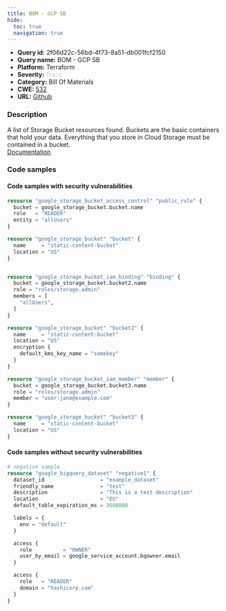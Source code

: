 ```yaml
---
title: BOM - GCP SB
hide:
  toc: true
  navigation: true
---
```


<style>
  .highlight .hll {
    background-color: #ff171742;
  }
  .md-content {
    max-width: 1100px;
    margin: 0 auto;
  }
</style>

-   **Query id:** 2f06d22c-56bd-4f73-8a51-db001fcf2150
-   **Query name:** BOM - GCP SB
-   **Platform:** Terraform
-   **Severity:** <span style="color:#CCCCCC">Trace</span>
-   **Category:** Bill Of Materials
-   **CWE:** <a href="https://cwe.mitre.org/data/definitions/532.html" onclick="newWindowOpenerSafe(event, 'https://cwe.mitre.org/data/definitions/532.html')">532</a>
-   **URL:** [Github](https://github.com/Checkmarx/kics/tree/master/assets/queries/terraform/gcp_bom/sb)

### Description
A list of Storage Bucket resources found. Buckets are the basic containers that hold your data. Everything that you store in Cloud Storage must be contained in a bucket.<br>
[Documentation](https://kics.io)

### Code samples
#### Code samples with security vulnerabilities
```tf title="Positive test num. 1 - tf file" hl_lines="35 21 7"
resource "google_storage_bucket_access_control" "public_rule" {
  bucket = google_storage_bucket.bucket.name
  role   = "READER"
  entity = "allUsers"
}

resource "google_storage_bucket" "bucket" {
  name     = "static-content-bucket"
  location = "US"
}


resource "google_storage_bucket_iam_binding" "binding" {
  bucket = google_storage_bucket.bucket2.name
  role = "roles/storage.admin"
  members = [
    "allUsers",
  ]
}

resource "google_storage_bucket" "bucket2" {
  name     = "static-content-bucket"
  location = "US"
  encryption {
    default_kms_key_name = "somekey"
  }
}

resource "google_storage_bucket_iam_member" "member" {
  bucket = google_storage_bucket.bucket3.name
  role = "roles/storage.admin"
  member = "user:jane@example.com"
}

resource "google_storage_bucket" "bucket3" {
  name     = "static-content-bucket"
  location = "US"
}

```


#### Code samples without security vulnerabilities
```tf title="Negative test num. 1 - tf file"
# negative sample
resource "google_bigquery_dataset" "negative1" {
  dataset_id                  = "example_dataset"
  friendly_name               = "test"
  description                 = "This is a test description"
  location                    = "EU"
  default_table_expiration_ms = 3600000

  labels = {
    env = "default"
  }

  access {
    role          = "OWNER"
    user_by_email = google_service_account.bqowner.email
  }

  access {
    role   = "READER"
    domain = "hashicorp.com"
  }
}

```
